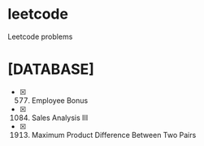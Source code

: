 # leetcode
Leetcode problems

# [DATABASE]

- [x] 577. Employee Bonus
- [x] 1084. Sales Analysis III
- [x] 1913. Maximum Product Difference Between Two Pairs


